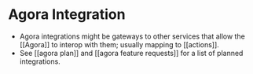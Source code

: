 # Agora Integration

- Agora integrations might be gateways to other services that allow the [[Agora]] to interop with them; usually mapping to [[actions]].
- See [[agora plan]] and [[agora feature requests]] for a list of planned integrations.


